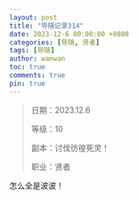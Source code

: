 ```yaml
---
layout: post
title: "导随记录314"
date: 2023-12-6 00:00:00 +0800
categories: [导随, 贤者]
tags: [导随]
author: wanwan
toc: true
comments: true
pin: true
---
```

> 日期：2023.12.6
>
> 等级：10
>
> 副本：讨伐彷徨死灵！
>
> 职业：贤者

怎么全是波波！